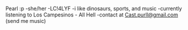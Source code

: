 Pearl :p 
-she/her
-LC!4LYF
-i like dinosaurs, sports, and music
-currently listening to Los Campesinos - All Hell
-contact at Cast.purll@gmail.com (send me music)
